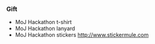 ### Gift

* MoJ Hackathon t-shirt
* MoJ Hackathon lanyard
* MoJ Hackathon stickers http://www.stickermule.com
